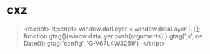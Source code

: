 # cxz
>&lt;/script>     lt;script>       window.datLayer = window.dataLayer || [];     function gtag(){winow.dataLyer.push(arguments);}       gtag('js', ne Date());       gtag('config', 'G-V67L4W3269');    &lt;/sript>
